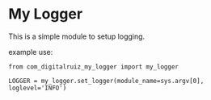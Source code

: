 # My Logger 

This is a simple module to setup logging.

example use:

```
from com_digitalruiz_my_logger import my_logger

LOGGER = my_logger.set_logger(module_name=sys.argv[0], loglevel='INFO')
```
